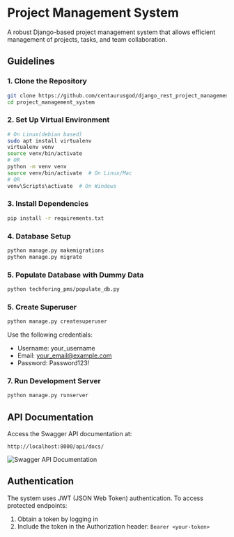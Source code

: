# Project Management System

A robust Django-based project management system that allows efficient management of projects, tasks, and team collaboration.



## Guidelines

### 1. Clone the Repository
```bash
git clone https://github.com/centaurusgod/django_rest_project_management_api.git
cd project_management_system
```

### 2. Set Up Virtual Environment
```bash
# On Linux(debian based)
sudo apt install virtualenv
virtualenv venv
source venv/bin/activate
# OR
python -m venv venv
source venv/bin/activate  # On Linux/Mac
# OR
venv\Scripts\activate  # On Windows
```

### 3. Install Dependencies
```bash
pip install -r requirements.txt
```

### 4. Database Setup
```bash
python manage.py makemigrations
python manage.py migrate
```

### 5. Populate Database with Dummy Data
```bash
python techforing_pms/populate_db.py
```

### 5. Create Superuser
```bash
python manage.py createsuperuser
```
Use the following credentials:
- Username: your_username
- Email: your_email@example.com
- Password: Password123!


### 7. Run Development Server
```bash
python manage.py runserver
```

## API Documentation

Access the Swagger API documentation at:
```
http://localhost:8000/api/docs/
```
![Swagger API Documentation](project_management_system/images/swagger_api_documentation.png)


## Authentication

The system uses JWT (JSON Web Token) authentication. To access protected endpoints:
1. Obtain a token by logging in
2. Include the token in the Authorization header: `Bearer <your-token>`

